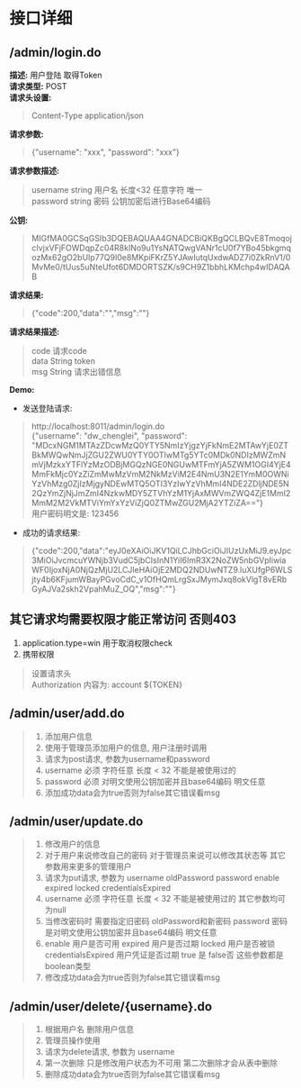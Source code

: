 # 接口详细
## /admin/login.do
**描述:** 用户登陆 取得Token  
**请求类型:** POST  
**请求头设置:** 
> Content-Type   application/json  

**请求参数:**  
> {"username": "xxx", "password": "xxx"}  

**请求参数描述:**  
> username  string 用户名  长度<32 任意字符 唯一  
> password  string 密码    公钥加密后进行Base64编码  

**公钥:** 
>MIGfMA0GCSqGSIb3DQEBAQUAA4GNADCBiQKBgQCLBQvE8TmoqojcIvjxVFjFOWDqpZc04R8kINo9u1YsNATQwgVANr1cU0f7YBo45bkgmqozMx62gO2bUIp77Q9I0e8MKpiFKrZ5YJAwIutqUxdwADZ7i0ZkRnV1/0MvMe0/tUus5uNteUfot6DMDORTSZK/s9CH9Z1bbhLKMchp4wIDAQAB  

**请求结果:**  
>{"code":200,"data":"","msg":""}  

**请求结果描述:**  
> code 请求code  
> data  String  token  
> msg   String  请求出错信息  

**Demo:** 
+ 发送登陆请求:  
> http://localhost:8011/admin/login.do  
> {"username": "dw_chenglei", "password": "MDcxNGM1MTAzZDcwMzQ0YTY5NmIzYjgzYjFkNmE2MTAwYjE0ZTBkMWQwNmJjZGU2ZWU0YTY0OTIwMTg5YTc0MDk0NDIzMWZmNmVjMzkxYTFlYzMzODBjMGQzNGE0NGUwMTFmYjA5ZWM1OGI4YjE4MmFkMjc0YzZiZmMwMzVmM2NkMzViM2E4NmU3N2E1YmM0OWNiYzVhMzg0ZjIzMjgyNDEwMTQ5OTI3YzIwYzVhMmI4NDE2ZDljNDE5N2QzYmZjNjJmZmI4NzkwMDY5ZTVhYzM1YjAxMWVmZWQ4ZjE1MmI2MmM2M2VkMTViYmYxYzViZjQ0ZTMwZGU2MjA2YTZiZA=="}  
> 用户密码明文是: 123456  
+ 成功的请求结果:  
> {"code":200,"data":"eyJ0eXAiOiJKV1QiLCJhbGciOiJIUzUxMiJ9.eyJpc3MiOiJvcmcuYWNjb3VudC5jbCIsInN1YiI6ImR3X2NoZW5nbGVpIiwiaWF0IjoxNjA0NjQzMjU2LCJleHAiOjE2MDQ2NDUwNTZ9.luXUfgP6WLSjty4b6KFjumWBayPGvoCdC_v1OfHQmLrgSxJMymJxq8okVlgT8vERbGyAJVa2skh2VpahMuZ_OQ","msg":""}  

## 其它请求均需要权限才能正常访问 否则403
1. application.type=win 用于取消权限check  
2. 携带权限  
> 设置请求头  
> Authorization
> 内容为: account ${TOKEN}

## /admin/user/add.do
> 1. 添加用户信息
> 2. 使用于管理员添加用户的信息, 用户注册时调用
> 3. 请求为post请求, 参数为username和password
> 4. username 必须 字符任意 长度 < 32 不能是被使用过的
> 5. password 必须 对明文使用公钥加密并且base64编码 明文任意
> 6. 添加成功data会为true否则为false其它错误看msg

## /admin/user/update.do
> 1. 修改用户的信息
> 2. 对于用户来说修改自己的密码 对于管理员来说可以修改其状态等 其它参数用来更多的管理用户
> 3. 请求为put请求, 参数为 username oldPassword password enable expired locked credentialsExpired
> 4. username 必须 字符任意 长度 < 32 不能是被使用过的 其它参数均可为null
> 5. 当修改密码时 需要指定旧密码 oldPassword和新密码 password 密码是对明文使用公钥加密并且base64编码 明文任意
> 6. enable 用户是否可用  expired 用户是否过期 locked 用户是否被锁 credentialsExpired 用户凭证是否过期  true 是  false否 这些参数都是boolean类型
> 7. 修改成功data会为true否则为false其它错误看msg

## /admin/user/delete/{username}.do
> 1. 根据用户名 删除用户信息
> 2. 管理员操作使用
> 3. 请求为delete请求, 参数为 username
> 4. 第一次删除 只是修改用户状态为不可用  第二次删除才会从表中删除
> 5. 删除成功data会为true否则为false其它错误看msg

